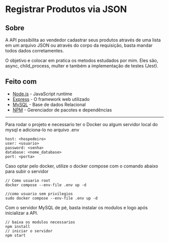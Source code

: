 # Registrar Produtos via JSON


## Sobre
A API possibilita ao vendedor cadastrar seus produtos através de uma lista em um arquivo JSON ou através do corpo da requisição, basta mandar todos dados corretamentes.


O objetivo e colocar em pratica os metodos estudados por mim. Eles são,  async, child_process, multer e também a implementação de testes (Jest).

## Feito com

- [Node.js](https://nodejs.org/pt-br/) - JavaScript runtime
- [Express](https://expressjs.com/pt-br/) - O framework web utilizado
- [MySQL](https://www.mysql.com/) - Base de dados Relacional
- [NPM](https://www.npmjs.com/) - Gerenciador de pacotes e dependências

<hr>

Para rodar o projeto e necessario ter o Docker ou algum servidor local do mysql e adiciona-lo no arquivo .env

```
host: <hospedeiro>
user: <usuario>
password: <senha>
database: <nome_database>
port: <porta>
```

Caso optar pelo docker, utilize o docker compose com o comando abaixo para subir o servidor

```
// Como usuario root
docker compose --env-file .env up -d

//como usuario sem privilegios
sudo docker compose --env-file .env up -d
```

Com o servidor MySQL de pé, basta instalar os modulos e logo após inicializar a API.

```
// baixa os modulos necessarios
npm install
// iniciar o servidor
npm start
```

